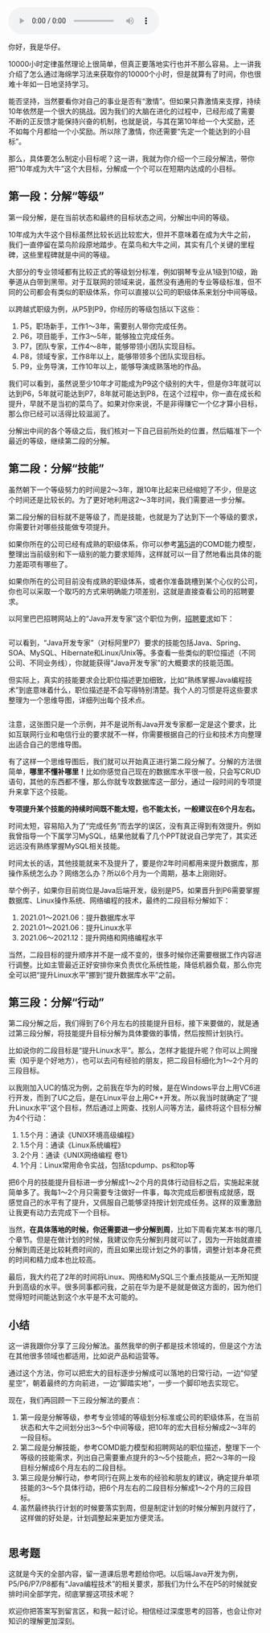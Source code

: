 <audio title="18 _ 三段分解法：怎么利用10000小时成为大牛？" src="https://static001.geekbang.org/resource/audio/9f/70/9f2b1c7yy5c90d7c5886d26b26704e70.mp3" controls="controls"></audio> 
<p>你好，我是华仔。</p><p>10000小时定律虽然理论上很简单，但真正要落地实行也并不那么容易。上一讲我介绍了怎么通过海绵学习法来获取你的10000个小时，但是就算有了时间，你也很难十年如一日地坚持学习。</p><p>能否坚持，当然要看你对自己的事业是否有“激情”。但如果只靠激情来支撑，持续10年依然是一个很大的挑战。因为我们的大脑在进化的过程中，已经形成了需要不断的正反馈才能保持兴奋的机制，也就是说，与其在第10年给一个大奖励，还不如每个月都给一个小奖励。所以除了激情，你还需要“先定一个能达到的小目标”。</p><p>那么，具体要怎么制定小目标呢？这一讲，我就为你介绍一个三段分解法，带你把“10年成为大牛”这个大目标，分解成一个个可以在短期内达成的小目标。</p><h2>第一段：分解“等级”</h2><p>第一段分解，是在当前状态和最终的目标状态之间，分解出中间的等级。</p><p>10年成为大牛这个目标虽然比较长远比较宏大，但并不意味着在成为大牛之前，我们一直停留在菜鸟阶段原地踏步。在菜鸟和大牛之间，其实有几个关键的里程碑，这些里程碑就是中间的等级。</p><p>大部分的专业领域都有比较正式的等级划分标准，例如钢琴专业从1级到10级，跆拳道从白带到黑带。对于互联网的领域来说，虽然没有通用的专业等级标准，但不同的公司都会有类似的职级体系，你可以直接以公司的职级体系来划分中间等级。</p><!-- [[[read_end]]] --><p>以跨越式职级为例，从P5到P9，你经历的等级包括以下这些：</p><ol>
<li>P5，职场新手，工作1～3年，需要别人带你完成任务。</li>
<li>P6，项目能手，工作3～5年，能够独立完成任务。</li>
<li>P7，团队专家，工作4～8年，能够带领小团队实现目标。</li>
<li>P8，领域专家，工作8年以上，能够带领多个团队实现目标。</li>
<li>P9，业务导演，工作10年以上，能够导演成熟落地的作品。</li>
</ol><p>我们可以看到，虽然说至少10年才可能成为P9这个级别的大牛，但是你3年就可以达到P6，5年就可能达到P7，8年就可能达到P8，在这个过程中，你一直在成长和提升，早就不是当初的菜鸟了。如果对你来说，不是非得赚它一个亿才算小目标，那么你已经可以活得比较滋润了。</p><p>分解出中间的各个等级之后，我们核对一下自己目前所处的位置，然后瞄准下一个最近的等级，继续第二段的分解。</p><h2>第二段：分解“技能”</h2><p>虽然朝下一个等级努力的时间是2～3年，跟10年比起来已经缩短了不少，但是这个时间还是比较长的。为了更好地利用这2～3年时间，我们需要进一步分解。</p><p>第二段分解的目标就不是等级了，而是技能，也就是为了达到下一个等级的要求，你需要针对哪些技能做专项提升。</p><p>如果你所在的公司已经有成熟的职级体系，你可以参考<a href="https://time.geekbang.org/column/article/317086">第5讲</a>的COMD能力模型，整理出当前级别和下一级别的能力要求矩阵，这样就可以一目了然地看出具体的能力差距项有哪些了。</p><p>如果你所在的公司目前没有成熟的职级体系，或者你准备跳槽到某个心仪的公司，你也可以采取一个取巧的方式来明确能力项差别，这就是直接查看公司的招聘要求。</p><p>以阿里巴巴招聘网站上的“Java开发专家”这个职位为例，<a href="https://talent.alibaba.com/off-campus-position/633530?spm=a1z9iw.13825095.0.0.58093ae746s7pt">招聘要求</a>如下：</p><p><img src="https://static001.geekbang.org/resource/image/90/32/904733c50a83c0a96075fbeb4b025a32.jpg?wh=2700*2422" alt="" title="引自阿里巴巴集团招聘网站"></p><p>可以看到，“Java开发专家”（对标阿里P7）要求的技能包括Java、Spring、SOA、MySQL、Hibernate和Linux/Unix等。多查看一些类似的职位描述（不同公司、不同业务线），你就能获得“Java开发专家”的大概要求的技能范围。</p><p>但实际上，真实的技能要求会比职位描述更加细致，比如“熟练掌握Java编程技术”到底意味着什么，职位描述是不会写得特别清楚。我个人的习惯是将这些要求整理为一个思维导图，详细列出每个技术点。</p><p><img src="https://static001.geekbang.org/resource/image/67/b9/679bf5c13a2be7a5636d39855b3fd2b9.jpg?wh=2700*2143" alt=""></p><p>注意，这张图只是一个示例，并不是说所有Java开发专家都一定是这个要求，比如互联网行业和电信行业的要求就不一样，你需要根据自己的行业和技术方向整理出适合自己的思维导图。</p><p>有了这样一个思维导图后，我们就可以开始真正进行第二段分解了。分解的方法很简单，<strong>哪里不懂补哪里！</strong>比如你感觉自己现在的数据库水平很一般，只会写CRUD语句，其他的东西都不懂，那么你就专攻数据库这一部分，通过一段时间的专项提升来拿下这个技能。</p><p><strong>专项提升某个技能的持续时间既不能太短，也不能太长，一般建议在6个月左右。</strong></p><p>时间太短，容易陷入为了“完成任务”而去学的误区，没有真正得到有效提升。例如我曾指导一个下属学习MySQL，结果他就看了几个PPT就说自己学完了，其实还远远没有熟练掌握MySQL相关技能。</p><p>时间太长的话，其他技能就来不及提升了，要是你2年时间都用来提升数据库，那操作系统怎么办？网络怎么办？所以6个月为一个周期，基本上刚刚好。</p><p>举个例子，如果你目前岗位是Java后端开发，级别是P5，如果晋升到P6需要掌握数据库、Linux操作系统、网络编程的技术，最终的二段目标分解如下：</p><ol>
<li>2021.01～2021.06：提升数据库水平</li>
<li>2021.01～2021.06：提升Linux水平</li>
<li>2021.06～2021.12：提升网络和网络编程水平</li>
</ol><p>当然，二段目标的提升顺序并不是一成不变的，很多时候你还需要根据工作内容进行调整。比如主管最近正好安排你来负责优化系统性能，降低机器负载，那么你完全可以把“提升Linux水平”挪到“提升数据库水平”之前。</p><h2>第三段：分解“行动”</h2><p>第二段分解之后，我们得到了6个月左右的技能提升目标，接下来要做的，就是通过第三段分解，将技能提升目标分解为具体要做的事情，然后按照计划执行。</p><p>比如说你的二段目标是“提升Linux水平”。那么，怎样才能提升呢？你可以上网搜索（知乎是个好地方），也可以去问有经验的朋友，把二段目标细化为1～2个月的三段目标。</p><p>以我刚加入UC的情况为例，之前我在华为的时候，是在Windows平台上用VC6进行开发，而到了UC之后，是在Linux平台上用C++开发。所以我当时就确定了“提升Linux水平”这个目标，然后通过上网查、找别人问等方法，最终将这个目标分解为4个行动：</p><ol>
<li>1.5个月：通读《UNIX环境高级编程》</li>
<li>1.5个月：通读《Linux系统编程》</li>
<li>2个月：通读《UNIX网络编程 卷1》</li>
<li>1个月：Linux常用命令实战，包括tcpdump、ps和top等</li>
</ol><p>把6个月的技能提升目标进一步分解成1～2个月的具体行动目标之后，实施起来就简单多了。我每1～2个月只需要专注做好一件事，每次完成后都很有成就感，既感觉自己的水平有了提升，又佩服自己能够坚持按计划完成任务。这样的双重激励让我更有动力去完成下一个目标。</p><p>当然，<strong>在具体落地的时候，你还需要进一步分解到周</strong>，比如下周看完某本书的哪几个章节。但是在做计划的时候，我建议你先分解到月就可以了，因为一开始就直接分解到周还是比较耗费时间的，而且如果出现计划之外的事情，调整计划本身花费的时间和精力成本也比较高。</p><p>最后，我大约花了2年的时间将Linux、网络和MySQL三个重点技能从一无所知提升到高级的水平。很多同事都问我，之前在华为是不是就是做这方面的，因为他们觉得短时间能达到这个水平是不太可能的。</p><h2>小结</h2><p>这一讲我跟你分享了三段分解法。虽然我举的例子都是技术领域的，但是这个方法在其他很多领域也都适用，比如说产品和运营等。</p><p>通过这个方法，你可以把宏大的目标逐步分解成可以落地的日常行动，一边“仰望星空”，朝着最终的方向前进，一边“脚踏实地”，一步一个脚印地去实现它。</p><p>现在，我们再回顾一下三段分解法的要点：</p><ol>
<li>第一段是分解等级，参考专业领域的等级划分标准或公司的职级体系，在当前状态和大牛之间划分出3～5个中间等级，把10年的宏大目标分解成2～3年的一段目标。</li>
<li>第二段是分解技能，参考COMD能力模型和招聘网站的职位描述，整理下一个等级的技能需求，列出自己需要重点提升的3～5个技能点，把2～3年的一段目标分解成6个月左右的二段目标。</li>
<li>第三段是分解行动，参考同行在网上发布的经验和朋友的建议，确定提升单项技能的3～5个具体行动，把6个月左右的二段目标分解成1～2个月的三段目标。</li>
<li>虽然最终执行计划的时候要落实到周，但是制定计划的时候分解到月就行了，这样做的好处是，计划调整起来更加方便灵活。</li>
</ol><p><img src="https://static001.geekbang.org/resource/image/40/92/401bef01f6c51a5a3903f0a6296e6992.jpg?wh=2700*1860" alt=""></p><h2>思考题</h2><p>这就是今天的全部内容，留一道课后思考题给你吧。以后端Java开发为例，P5/P6/P7/P8都有“Java编程技术”的相关要求，那我们为什么不在P5的时候就安排时间全部学完，彻底掌握这项技术呢？</p><p>欢迎你把答案写到留言区，和我一起讨论。相信经过深度思考的回答，也会让你对知识的理解更加深刻。<br>
<img src="https://static001.geekbang.org/resource/image/cb/63/cb6b68a09f3be4e632e80ea5c9d70063.jpeg?wh=1920*1080" alt=""></p>
